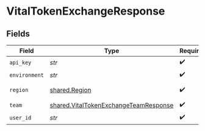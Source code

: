 # VitalTokenExchangeResponse


## Fields

| Field                                                                                          | Type                                                                                           | Required                                                                                       | Description                                                                                    |
| ---------------------------------------------------------------------------------------------- | ---------------------------------------------------------------------------------------------- | ---------------------------------------------------------------------------------------------- | ---------------------------------------------------------------------------------------------- |
| `api_key`                                                                                      | *str*                                                                                          | :heavy_check_mark:                                                                             | N/A                                                                                            |
| `environment`                                                                                  | *str*                                                                                          | :heavy_check_mark:                                                                             | N/A                                                                                            |
| `region`                                                                                       | [shared.Region](../../models/shared/region.md)                                                 | :heavy_check_mark:                                                                             | An enumeration.                                                                                |
| `team`                                                                                         | [shared.VitalTokenExchangeTeamResponse](../../models/shared/vitaltokenexchangeteamresponse.md) | :heavy_check_mark:                                                                             | N/A                                                                                            |
| `user_id`                                                                                      | *str*                                                                                          | :heavy_check_mark:                                                                             | N/A                                                                                            |
